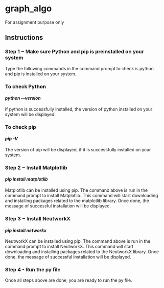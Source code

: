# graph_algo
For assignment purpose only


## Instructions
### Step 1 − Make sure Python and pip is preinstalled on your system
Type the following commands in the command prompt to check is python and pip is installed on your system.

### To check Python
#### _python --version_
If python is successfully installed, the version of python installed on your system will be displayed.

### To check pip
#### _pip -V_
The version of pip will be displayed, if it is successfully installed on your system.


### Step 2 − Install Matplotlib
#### _pip install matplotlib_
Matplotlib can be installed using pip. The command above is run in the command prompt to install Matplotlib. This command will start downloading and installing packages related to the matplotlib library. Once done, the message of successful installation will be displayed.


### Step 3 − Install NeutworkX
#### _pip install networkx_
NeutworkX can be installed using pip. The command above is run in the command prompt to install NeutworkX. This command will start downloading and installing packages related to the NeutworkX library. Once done, the message of successful installation will be displayed.


### Step 4 - Run the py file
Once all steps above are done, you are ready to run the py file.

